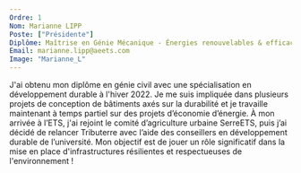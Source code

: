 ```yaml
---
Ordre: 1
Nom: Marianne LIPP
Poste: ["Présidente"]
Diplôme: Maîtrise en Génie Mécanique - Énergies renouvelables & efficacité énergétique
Email: marianne.lipp@aeets.com
Image: "Marianne_L"
---
```


J'ai obtenu mon diplôme en génie civil avec une spécialisation en développement durable à l'hiver 2022. Je me suis impliquée dans plusieurs projets de conception de bâtiments axés sur la durabilité et je travaille maintenant à temps partiel sur des projets d’économie d’énergie. À mon arrivée à l’ETS, j'ai rejoint le comité d’agriculture urbaine SerreETS, puis j’ai décidé de relancer Tributerre avec l’aide des conseillers en développement durable de l’université. Mon objectif est de jouer un rôle significatif dans la mise en place d'infrastructures résilientes et respectueuses de l'environnement ! 